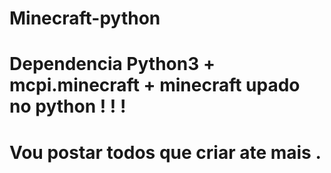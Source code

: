 # Minecraft-python
# Dependencia Python3 + mcpi.minecraft + minecraft upado no python ! ! ! 
# Vou postar todos que criar ate mais .
